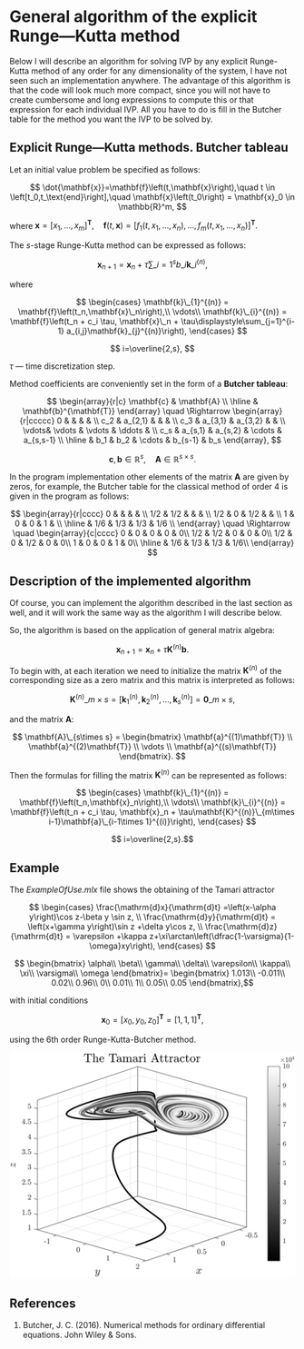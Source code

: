 # General algorithm of the explicit Runge—Kutta method
Below I will describe an algorithm for solving IVP by any explicit Runge-Kutta method of any order for any dimensionality of the system, I have not seen such an implementation anywhere. 
The advantage of this algorithm is that the code will look much more compact, since you will not have to create cumbersome and long expressions to compute this or that expression for each individual IVP. 
All you have to do is fill in the Butcher table for the method you want the IVP to be solved by.

## Explicit Runge—Kutta methods. Butcher tableau
Let an initial value problem be specified as follows:

$$ \dot{\mathbf{x}}=\mathbf{f}\left(t,\mathbf{x}\right),\quad t \in \left[t_0,t_\text{end}\right],\quad \mathbf{x}\left(t_0\right) = \mathbf{x}_0 \in \mathbb{R}^m, $$

where $\mathbf{x}=\left[x_1,\dots,x_m\right]^\mathbf{T},\quad
	\mathbf{f}\left(t,\mathbf{x}\right)=\left[f_1\left(t,x_1,\dots,x_n\right),\dots,f_m\left(t,x_1,\dots,x_n\right)\right]^\mathbf{T}.$
	
The $s$-stage Runge-Kutta method can be expressed as follows:

$$ \mathbf{x}_{n+1} = \mathbf{x}_n+\tau\sum\limits\_{i=1}^{s}b\_i\mathbf{k}\_{i}^{(n)}, $$

where 

$$ 
\begin{cases}
			\mathbf{k}\_{1}^{(n)} = \mathbf{f}\left(t_n,\mathbf{x}\_n\right),\\
			\vdots\\
			\mathbf{k}\_{i}^{(n)} = \mathbf{f}\left(t_n + c_i \tau, \mathbf{x}\_n + \tau\displaystyle\sum_{j=1}^{i-1} a_{i,j}\mathbf{k}_{j}^{(n)}\right),
\end{cases}
$$

$$ i=\overline{2,s}, $$

$\tau$ — time discretization step.

Method coefficients are conveniently set in the form of a **Butcher tableau**:

$$ 
\begin{array}{r|c}
			\mathbf{c} & \mathbf{A} \\
			\hline
			& \mathbf{b}^{\mathbf{T}}
		\end{array} \quad \Rightarrow
		\begin{array}{r|ccccc}
			0     &         &         &         & \\
			c_2   & a_{2,1}  &         &         & \\
			c_3   & a_{3,1}  & a_{3,2}  &         & \\
			\vdots& \vdots  & \vdots  & \ddots  & \\
			c_s   & a_{s,1}  & a_{s,2}  & \cdots  & a_{s,s-1} \\
			\hline
			& b_1     & b_2     & \cdots  & b_{s-1} & b_s
		\end{array},
$$

$$ \mathbf{c},\mathbf{b} \in \mathbb{R}^s,\quad \mathbf{A} \in \mathbb{R}^{s\times s}. $$

In the program implementation other elements of the matrix $\mathbf{A}$ are given by zeros, for example, the Butcher table for the classical method of order 4 is given in the program as follows:

$$ \begin{array}{r|cccc}
			0          &             &             &           & \\
			1/2     & 1/2        &             &           & \\
			1/2     & 0          & 1/2        &           & \\
			1           & 0          & 0           & 1        & \\
			\hline
			& 1/6      & 1/3      & 1/3      & 1/6    \\
\end{array} \quad \Rightarrow \quad \begin{array}{c|cccc}
				0   & 0   & 0   & 0   & 0\\
				1/2 & 1/2 & 0   & 0   & 0\\
				1/2 & 0   & 1/2 & 0   & 0\\
				1   & 0   & 0   & 1   & 0\\
				\hline
				& 1/6 & 1/3 & 1/3 & 1/6\\
		\end{array} $$
		
## Description of the implemented algorithm
Of course, you can implement the algorithm described in the last section as well, and it will work the same way as the algorithm I will describe below. 

So, the algorithm is based on the application of general matrix algebra:

$$ \mathbf{x}_{n+1} = \mathbf{x}_n+\tau\mathbf{K}^{(n)}\mathbf{b}.$$

To begin with, at each iteration we need to initialize the matrix $\mathbf{K}^{(n)}$ of the corresponding size as a zero matrix and this matrix is interpreted as follows:

$$ \mathbf{K}^{(n)}\_{m\times s}=\left[\mathbf{k}_1^{(n)},\mathbf{k}_2^{(n)},\ldots,\mathbf{k}_s^{(n)}\right]=\mathbf{0}\_{m\times s}, $$

and the matrix $\mathbf{A}$:

$$ \mathbf{A}\_{s\times s} = 
		\begin{bmatrix}
			\mathbf{a}^{(1)\mathbf{T}}
			\\
			\mathbf{a}^{(2)\mathbf{T}}
			\\
			\vdots 
			\\
			\mathbf{a}^{(s)\mathbf{T}}
		\end{bmatrix}.
$$

Then the formulas for filling the matrix $\mathbf{K}^{(n)}$ can be represented as follows:

$$ \begin{cases}
			\mathbf{k}\_{1}^{(n)} = \mathbf{f}\left(t_n,\mathbf{x}_n\right),\\
			\vdots\\
			\mathbf{k}\_{i}^{(n)} = \mathbf{f}\left(t_n + c_i \tau, \mathbf{x}_n + \tau\mathbf{K}^{(n)}\_{m\times i-1}\mathbf{a}\_{i-1\times 1}^{(i)}\right),
	\end{cases}
$$

$$ i=\overline{2,s}.$$

## Example 
The _ExampleOfUse.mlx_ file shows the obtaining of the Tamari attractor

$$ \begin{cases}
			\frac{\mathrm{d}x}{\mathrm{d}t} =\left(x-\alpha y\right)\cos z-\beta y \sin z, \\
			\frac{\mathrm{d}y}{\mathrm{d}t} = \left(x+\gamma y\right)\sin z +\delta y\cos z, \\
			\frac{\mathrm{d}z}{\mathrm{d}t} = \varepsilon +\kappa z+\xi\arctan\left(\dfrac{1-\varsigma}{1-\omega}xy\right),
	\end{cases} 
$$

$$ \begin{bmatrix}
			\alpha\\
			\beta\\
			\gamma\\
			\delta\\
			\varepsilon\\
			\kappa\\
			\xi\\
			\varsigma\\
			\omega
		\end{bmatrix}=
		\begin{bmatrix}
		1.013\\
		-0.011\\
		0.02\\
		0.96\\
		0\\
		0.01\\
		1\\
		0.05\\
		0.05
		\end{bmatrix},$$

with initial conditions

$$\mathbf{x}_0 = [x_0,y_0,z_0]^\mathbf{T} = [1, 1, 1]^\mathbf{T},$$

using the 6th order Runge-Kutta-Butcher method.

![The Tamari Attractor](https://github.com/whydenyscry/General-algorithm-of-the-explicit-Runge-Kutta-method/blob/main/The_Tamari_Attractor.png)

## References
1. Butcher, J. C. (2016). Numerical methods for ordinary differential equations. John Wiley & Sons.
